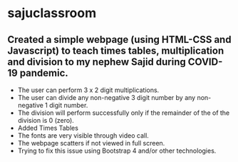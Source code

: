 # sajuclassroom

Created a simple webpage (using HTML-CSS and Javascript) to teach times tables, multiplication and division to my nephew Sajid during COVID-19 pandemic. 
------------------------------------------------------------------------------------------------------------------------------------------

- The user can perform 3 x 2 digit multiplications.
- The user can divide any non-negative 3 digit number by any non-negative 1 digit number.
- The division will perform successfully only if the remainder of the of the division is 0 (zero).
- Added Times Tables 
- The fonts are very visible through video call.
- The webpage scatters if not viewed in full screen. 
- Trying to fix this issue using Bootstrap 4 and/or other technologies.
